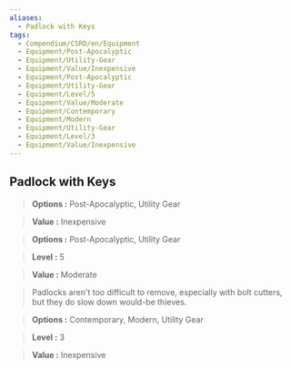 ```yaml
---
aliases:
  - Padlock with Keys
tags:
  - Compendium/CSRD/en/Equipment
  - Equipment/Post-Apocalyptic
  - Equipment/Utility-Gear
  - Equipment/Value/Inexpensive
  - Equipment/Post-Apocalyptic
  - Equipment/Utility-Gear
  - Equipment/Level/5
  - Equipment/Value/Moderate
  - Equipment/Contemporary
  - Equipment/Modern
  - Equipment/Utility-Gear
  - Equipment/Level/3
  - Equipment/Value/Inexpensive
---
```

  
    
## Padlock with Keys    
    
>    
> **Options :** Post-Apocalyptic, Utility Gear    
> **Value :** Inexpensive    
    
>    
> **Options :** Post-Apocalyptic, Utility Gear    
> **Level :** 5    
> **Value :** Moderate    
    
>Padlocks aren't too difficult to remove, especially with bolt cutters, but they do slow down would-be thieves.    
> **Options :** Contemporary, Modern, Utility Gear    
> **Level :** 3    
> **Value :** Inexpensive